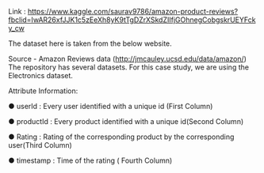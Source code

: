 Link :  https://www.kaggle.com/saurav9786/amazon-product-reviews?fbclid=IwAR26xfJJK1c5zEeXh8yK9tTgDZrXSkdZIIfjGOhnegCobgskrUEYFcky_cw

The dataset here is taken from the below website.

Source - Amazon Reviews data (http://jmcauley.ucsd.edu/data/amazon/) The repository has several datasets. For this case study, we are using the Electronics dataset.

Attribute Information:

● userId : Every user identified with a unique id (First Column)

● productId : Every product identified with a unique id(Second Column)

● Rating : Rating of the corresponding product by the corresponding user(Third Column)

● timestamp : Time of the rating ( Fourth Column)

